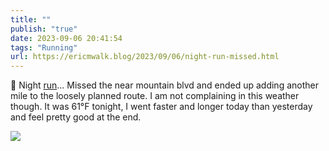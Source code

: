```yaml
---
title: ""
publish: "true"
date: 2023-09-06 20:41:54
tags: "Running"
url: https://ericmwalk.blog/2023/09/06/night-run-missed.html
---
```


🌙 Night [run](https://strava.com/activities/9799094298)... Missed the near mountain blvd and ended up adding another mile to the loosely planned route. I am not complaining in this weather though. It was 61°F tonight, I went faster and longer today than yesterday and feel pretty good at the end.

![](https://ericmwalk.blog/uploads/2023/ac599700-748f-4490-8e3c-76aaf0e0d342.jpg)